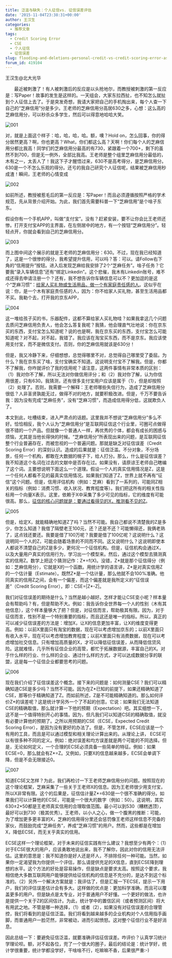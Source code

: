 ```yaml
---
title: 泛滥与缺失：个人征信vs. 征信误差评估
date: '2015-11-04T23:38:31+00:00'
author: 王汉生
categories:
  - 推荐文章
tags:
  - Credit Scoring Error
  - CSE
  - 个人征信
  - 征信误差
slug: flooding-and-deletions-personal-credit-vs-credit-scoring-error-assessment
forum_id: 419104
---
```


王汉生@北大光华


       最近被刺激了！有人被刺激后的反应是以头抢地尔，而教授被刺激的第一反应是：写Paper！故事的发生是这样的。一天组会，大家东拉西扯，也不知怎么就扯到个人征信上去了。于是突发奇想，我请大家把自己的手机掏出来，每个人查一下自己的“芝麻信用”分是多少。王老师的芝麻信用分高居630之多，心想：这么高的芝麻信用分，可以秒杀众多学生，然后可以得意地哈哈大笑。

![001](https://uploads.cosx.org/2015/11/001.jpg)

对，就是上面这个样子：哈，哈，哈，哈。额，噢？Hold on，怎么回事，你的得分居然更高？啊，你也更高？What，你们都这么高？天啊！你们每个人的芝麻信用分都比我高！同学们的芝麻信用分最高的有730，紧跟着一个700+，剩下的虽然不到700，但是无一例外，全部比我高。王老师是整个组里芝麻信用分最低的，木有之一，太丢人了！我这下子才醒悟过来，630不是高考得分，是芝麻信用分。630是一个不怎么乐观的得分。还亏的我自己研究个人征信呢，结果被芝麻信用秒成渣！瞬间，王老师的心情变成<!--more-->

![002](https://uploads.cosx.org/2015/11/002.jpg)

如前所述，教授被惹毛后的第一反应是：写Paper！而且必须遵循按照严格的学术规范，先从背景介绍开始。为此，我们首先需要科普一下“芝麻信用”是个啥子东东。

假设你有一个手机APP，叫做“支付宝”。没有？赶紧安装，要不让你会比王老师还惨。打开支付宝APP的主界面，在左侧居中的地方，有一个按钮“芝麻信用分”。轻轻点开，你就会看到自己的芝麻信用分。

![003](https://uploads.cosx.org/2015/11/003.jpg)

而上图中间这个展示的就是王老师的芝麻信用分：630。不过，现在我已经知道了，这是一个很惨的得分，我希望提升信用，可以吗？答：可以。请Follow右下角的“信用提升”按钮。进入后发现芝麻给我安排了2个“芝麻任务”。啥子任务？它要我“录入车辆信息”还有“绑定Linkedin”。这个悲催，我木有Linkedin账号，难不成还得去申请注册一个？还有，我不想告诉你车辆信息可以不？更加逗的是这个“芝麻习惯”：<u>给家人买礼物或生活用品，做一个有家庭责任感的人</u>。这似乎在说：你，是一个木有家庭责任感的人，因为：你不给家人买礼物，甚至生活用品都不买。我勒个去，打开我的京东APP，

![004](https://uploads.cosx.org/2015/11/004.jpg)

这一堆给孩子买的书，乐器配件，这都不算给家人买礼物哇？如果我拿这几个问题去质问芝麻信用负责人，他会怎么答复我呢？我猜，他会理直气壮地说：你在京东买的东西，支付宝怎么知道呢？说的也是啊，我在京东买的东西，支付宝怎么可能知道呢？对不起，对不起，我错了。我应该在淘宝买东西，而不是京东。我应该使用支付宝，而不是微信支付。否则，你的芝麻信用就该是630分！

但是，我又冷静下来，仔细想想，总觉得哪里不对，总觉得自己哪里受了委屈。为什么？我在京东买了啥，支付宝确实不知道。这说明支付宝不了解我。但是，你都不了解我，你咋就评价了我的信用呢？请注意，这两件事情有非常本质的区别：（1）我对你不了解，所以无法对你做信用评分；和（2）我对你了解，认为你信用很差，只有630。我猜测，还有很多支付宝用户应该是属于（1），但是却按照（2）处理了。否则，我需要一个解释：王老师哪些失信行为，造成了芝麻信用分很低？人非圣贤孰能无过，做得不对的地方，就要积极改进。但是，千万不要告诉我：因为没有完成“芝麻任务”，没有“芝麻习惯”，而造成信用得分低，这就欺负人了。

本文到此，吐槽结束，进入严肃点的话题。这里我并不想说“芝麻信用分”多么不好。恰恰相反，我个人认为“芝麻信用分”是互联网征信这个行业里，可圈可点做得很不错的一个产品。但就像一个普通人一样，再优秀的个体，都会有成长的困惑与烦恼，尤其是当他长得快的时候。“芝麻信用分”所表现出来的问题，是互联网征信整个行业普遍存在，而被忽视的一个普遍问题。那就是缺乏对征信误差（Credit Scoring Error）的深刻认识。造成的后果就是：征信泛滥。不分对象，不分场景，任何一个机构，都敢在大数据的幌子下，给人打分。那么，什么是征信误差？我不知道这个名词在过去的文献中是否存在过。如果没有，请原谅王老师自己瞎编了这个词。主要想说明下面这么一个道理。假设一个人的真实信用情况是Z，这是一个任何人都看不见的最真实信用情况。如果我们知道了Z，世界上就不再有“征信”这个问题。但是，信用评估机构（例如：芝麻）看到了一系列的，可能同Z相关的指标（例如：消费习惯、收入状况、教育程度等）。我们把这所有的相关性指标用一个向量X表示。这里，依赖于X中采集了多少可见的指标，它的维度有可能很高。那么，<u>征信的核心问题就是：要通过看得见的X，推测看不见的Z</u>。

![005](https://uploads.cosx.org/2015/11/005.jpg)

但是，给定X，就能精确地知道Z了吗？当然不可能。我自己都说不清楚我的Z是多少，你怎么知道？我借了隔壁老王100元，还？还是不还？可能懒得还，我俩老熟了，这点钱还要还。我要是借了100万呢？我要是借了100亿呢？这说明什么？这说明同一个人的Z，可能会随着场景的不同而不同。这又说明什么？这说明即使本人都说不清楚自己的Z是多少，更何况一个征信机构。但是，征信机构会通过X，以及大量用户真实的信用行为，学习出一个模型来。然后，通过这个模型去猜测真实的信用Z。数学上把这个猜测记作：Z\*=f(X)。没错，Z\*就是那个征信得分（例如：芝麻信用分），它就是X的一个函数。用统计学的语言讲，Z\*是对真实信用Z的一个估计量（Estimate）。既然Z\*是一个估计量，那么他就不会100%准确。他同真实的信用Z之间，会有一个偏差，而这个偏差就是我所定义的“征信误差”（Credit Scoring Error），即：CSE=|Z*-Z|。

我们对征信误差的期待是什么？当然是越小越好。怎样才能让CSE变小呢？样本量会有帮助吗？有，但是帮助不大。例如：我告诉你全世界每一个人的性别（木有其他信息），这个样本量够大了把？但是，对征信而言，帮助极其有限。因为，对于征信而言，性别不是一个特别重要的指标，而且这还是唯一的指标。所以，真正的可以减少征信误差的方法是：增加X，让X的信息更加丰富，让X的维度变得更高。例如：以前X里面只有淘宝的数据，现在可以考虑增加京东的；以前X里面只有收入水平，现在可以考虑增加教育程度；以前X里面只有消费数据，现在可以考虑增加社交信息。只有增加高质量的X，才可以降低征信误差，从而降低信贷风险。这就难怪，几乎所有征信企业的高管，都忙于拓展数据源，丰富自己的X。对于什么样的行业、什么样的企业、通过什么样的方式，才可以达成数据分享的联盟，这是每一个征信企业都要思考的问题。

![006](https://uploads.cosx.org/2015/11/006.jpg)



现在我们介绍了征信误差这个概念。接下来的问题是：如何测量CSE？我们可以精确知道CSE是多少吗？当然不可能。因为在Z\*已知的前提下，如果还精确知道了CSE，那等价于精确知道了Z。而如前所述，Z是不可能精确知道的。那么如何评价Z\*的误差呢？这是统计学另外一个了不起的创意。它说：如果我们无法知道CSE的精确取值，那么就计算一下他的预期（Expectation）吧。其实细想一下，这不是一个值得特别开心的事情。因为，但凡我们可以知道CSE的精确取值，就没有必要计算他的预期了。之所以用预期的CSE（ECSE，Expected Credit Scoring Error），是因为没有更好的办法了。但是，不管怎样，ECSE应该是一个有用的工具，而且是可以通过模型和相关理论计算出来的。从理论上讲， ECSE可以有很多种不同的定义。例如：绝对误差和均方误差就是两个可能的不同选择。但是，无论如何定义，一个合理的ECSE必须具备一些简单的特征。例如：如果ECSE=0，那么就会有Z*=Z。又例如，只要X的信息越来越多，ECSE会单调下降，但是不会无限接近0。

![007](https://uploads.cosx.org/2015/11/007.jpg)

知道ECSE又怎样？为此，我们再检讨一下王老师芝麻信用分的问题。按照现在的这个理论框架，芝麻采集了一些关于王老师X的信息。因为王老师很少用支付宝，所以X非常有限。这个的后果是，征信估计量Z\*=630是一个很不准确的得分。如果我们可以计算他的ECSE，可能是一个很大的数字（例如：50）。这说明，其实630±2\*50都是王老师真实信用的合理取值范围。最小可以到530（糟糕透顶），最好可以到730（极其优秀）。王老师，以小人之心，做一个腹黑的推断：可能，为了增加更多更丰富的X，芝麻的信用得分里还会惩罚像王老师这样信息不完备的家伙，而鼓励完成“芝麻任务”，养成“芝麻习惯”的用户。然而，这些都是在增加X，降低ECSE，而无关乎真实的信用。

ECSE这样一个理论框架，对于未来的征信实践有什么建议？我想至少有两个：（1）对于ECSE很大的用户，应该勇敢地说出来，我不了解你，因此对你的信用无法评估。这里的意思是：我不知道你是好人还是坏人，不排除任何一种可能。当然，如果你一定渴望我为你提供一个评估，那么请提供充足的X信息，直到ECSE降到理想的水平。这个方法的好处是容易操作，但是缺点是要求太高。按照这个要求，我相信绝大多数互联网用户能够提供给征信机构的信息是不充分的，是达不到这个标准的。（2）另外一个解决方案就是：我评估了，但是汇报一下ECSE，提示一下用户，我们的评估误差估计会有多大。这样做的优点是：更加科学准确，而且可以覆盖更多的用户。但是缺点是太专业，对于普通用户不好懂。一个更好的做法，也许是提供一个关于Z的区间估计。为此，统计学中的置信区间（或者预测区间）将大有用武之地。不管是哪一种选择，（1）或者（2），如果没有对征信误差的合理管控，我们将看到的是征信泛滥。我们将看到越来越多的企业机构对个人信用指手画脚，而普通用户一脸茫然，非常被动，进而引起愤怒。这对整个征信行业不是好消息。

因此总结一下：要避免征信泛滥，就要准确评估征信误差。咋评价？认真学习统计学理论呗。额，对不起各位，兜了一个很大的圈子，最后的结论是：统计学好，统计学很重要，统计学都没学好，干啥啥不行，吃嘛嘛不香，后果很严重:-)
